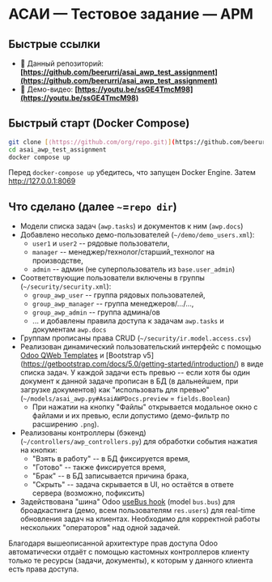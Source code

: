 # АСАИ — Тестовое задание — АРМ

## Быстрые ссылки

- 🔗 Данный репозиторий: **[https://github.com/beerurri/asai_awp_test_assignment](https://github.com/beerurri/asai_awp_test_assignment)**  
- 🎥 Демо-видео: **[https://youtu.be/ssGE4TmcM98](https://youtu.be/ssGE4TmcM98)**

## Быстрый старт (Docker Compose)

```bash
git clone [⟨https://github.com/org/repo.git⟩](https://github.com/beerurri/asai_awp_test_assignment)
cd asai_awp_test_assignment
docker compose up
```
Перед `docker-compose up` убедитесь, что запущен Docker Engine. Затем http://127.0.0.1:8069

## Что сделано (далее `~`=`repo dir`)
- Модели списка задач (`awp.tasks`) и документов к ним (`awp.docs`)
- Добавлено несолько демо-пользователей (`~/demo/demo_users.xml`):
  - `user1` и `user2` -- рядовые пользователи,
  - `manager` -- менеджер/технолог/старший_технолог на производстве,
  - `admin` -- админ (не суперпользователь из `base.user_admin`)
- Соответствующие пользователи включены в группы (`~/security/security.xml`):
  - `group_awp_user` -- группа рядовых пользователей,
  - `group_awp_manager` -- группа менеджеров/.../...,
  - `group_awp_admin` -- группа админа/ов
  - ... и добавлены правила доступа к задачам `awp.tasks` и документам `awp.docs`
- Группам прописаны права CRUD (`~/security/ir.model.access.csv`)
- Реализован динамический пользовательский интерфейс с помощью [Odoo QWeb Templates](https://www.odoo.com/documentation/18.0/developer/reference/frontend/qweb.html) и [Bootstrap v5] (https://getbootstrap.com/docs/5.0/getting-started/introduction/) в виде списка задач. У каждой задачи есть превью -- если хотя бы один документ к данной задаче прописан в БД (в дальнейшем, при загрузке документов) как "использовать для превью" (`~/models/asai_awp.py#AsaiAWPDocs.preview` = `fields.Boolean`)
  - При нажатии на кнопку "Файлы" открывается модальное окно с файлами и их превью, если допустимо (демо-фильтр по расширению `.png`).
- Реализованы контроллеры (бэкенд) (`~/controllers/awp_controllers.py`) для обработки события нажатия на кнопки:
  - "Взять в работу" -- в БД фиксируется время,
  - "Готово" -- также фиксируется время,
  - "Брак" -- в БД записывается причина брака,
  - "Скрыть" -- задача скрывается в UI, но остаётся в ответе сервера (возможно, пофиксить)
- Задействована "шина" Odoo [useBus hook](https://www.odoo.com/documentation/18.0/developer/reference/frontend/hooks.html#usebus) (model `bus.bus`) для броадкастинга (демо, всем пользователям `res.users`) для real-time обновления задач на клиентах. Необходимо для корректной работы нескольких "операторов" над одной задачей.

Благодаря вышеописанной архитектуре прав доступа Odoo автоматически отдаёт с помощью кастомных контроллеров клиенту только те ресурсы (задачи, документы), к которым у данного клиента есть права доступа.
